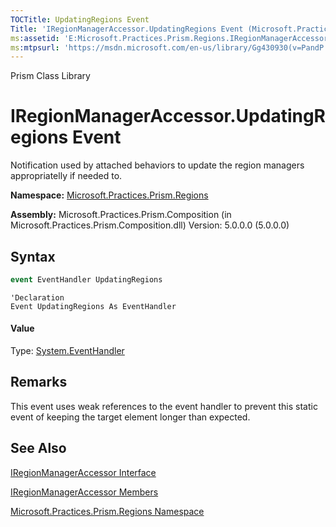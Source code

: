 ```yaml
---
TOCTitle: UpdatingRegions Event
Title: 'IRegionManagerAccessor.UpdatingRegions Event (Microsoft.Practices.Prism.Regions)'
ms:assetid: 'E:Microsoft.Practices.Prism.Regions.IRegionManagerAccessor.UpdatingRegions'
ms:mtpsurl: 'https://msdn.microsoft.com/en-us/library/Gg430930(v=PandP.50)'
---
```


Prism Class Library

# IRegionManagerAccessor.UpdatingRegions Event

Notification used by attached behaviors to update the region managers appropriatelly if needed to.

**Namespace:** [Microsoft.Practices.Prism.Regions](https://msdn.microsoft.com/en-us/library/microsoft.practices.prism.regions(v=pandp.50))

**Assembly:** Microsoft.Practices.Prism.Composition (in Microsoft.Practices.Prism.Composition.dll) Version: 5.0.0.0 (5.0.0.0)

## Syntax

```C#
event EventHandler UpdatingRegions
```

```VB
'Declaration
Event UpdatingRegions As EventHandler
```

#### Value

Type: [System.EventHandler](http://msdn2.microsoft.com/en-us/library/xhb70ccc)

## Remarks

<span id="remarksToggle"></span>This event uses weak references to the event handler to prevent this static event of keeping the target element longer than expected.

## See Also

<span id="seeAlsoToggle"></span>
[IRegionManagerAccessor Interface](https://msdn.microsoft.com/en-us/library/microsoft.practices.prism.regions.iregionmanageraccessor(v=pandp.50))

[IRegionManagerAccessor Members](https://msdn.microsoft.com/en-us/library/microsoft.practices.prism.regions.iregionmanageraccessor_members(v=pandp.50))

[Microsoft.Practices.Prism.Regions Namespace](https://msdn.microsoft.com/en-us/library/microsoft.practices.prism.regions(v=pandp.50))
